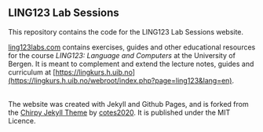 ## LING123 Lab Sessions 

This repository contains the code for the LING123 Lab Sessions website.

[ling123labs.com](https://ling123labs.com/) contains exercises, guides and other educational resources for the course *LING123: Language and Computers*
at the University of Bergen. It is meant to complement and extend the lecture notes, guides and curriculum at
[https://lingkurs.h.uib.no](https://lingkurs.h.uib.no/webroot/index.php?page=ling123&lang=en). <br>
<br>

The website was created with Jekyll and Github Pages, and is forked from the [Chirpy Jekyll Theme](https://chirpy.cotes.info/) by [cotes2020](https://github.com/cotes2020). 
It is published under the MIT Licence.
